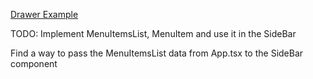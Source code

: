 [Drawer Example](https://codesandbox.io/s/elegant-stonebraker-j8vcx?file=/src/components/Drawer.tsx)

TODO: Implement MenuItemsList, MenuItem and use it in the SideBar

Find a way to pass the MenuItemsList data from App.tsx to the SideBar component
